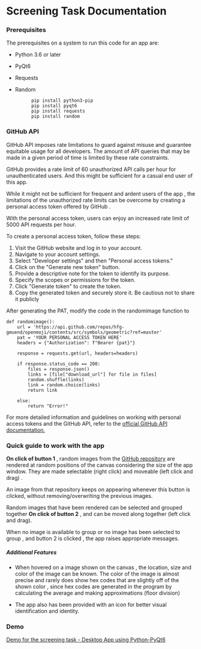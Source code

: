 
# Screening Task Documentation
### Prerequisites 
The prerequisites on a system to run this code for an app are:

- Python 3.6 or later
- PyQt6
- Requests
- Random

			pip install python3-pip 
			pip install pyqt6 
			pip install requests
			pip install random

### GitHub API
GitHub API imposes rate limitations to guard against misuse and guarantee equitable usage for all developers. The amount of API queries that may be made in a given period of time is limited by these rate constraints.

GitHub provides a rate limit of 60 unauthorized API calls per hour for unauthenticated users. And this might be sufficient for a casual end user of this app.

While it might not be sufficient for frequent and ardent users of the app ,  the limitations of the unauthorized rate limits can be overcome by creating a personal access token offered by GitHub .

With the personal access token, users can enjoy an increased rate limit of 5000 API requests per hour.

To create a personal access token, follow these steps:

1.  Visit the GitHub website and log in to your account.
2.  Navigate to your account settings.
3.  Select "Developer settings" and then "Personal access tokens."
4.  Click on the "Generate new token" button.
5.  Provide a descriptive note for the token to identify its purpose.
6.  Specify the scopes or permissions for the token. 
7.  Click "Generate token" to create the token.
8.  Copy the generated token and securely store it. Be cautious not to share it publicly

After generating the PAT, modify the code in the randomimage function to
```
def randomimage():  
	url = 'https://api.github.com/repos/hfg-gmuend/openmoji/contents/src/symbols/geometric?ref=master'  
	pat = 'YOUR PERSONAL ACCESS TOKEN HERE'  
	headers = {"Authorization": f"Bearer {pat}"}  
  
	response = requests.get(url, headers=headers)  
  
	if response.status_code == 200:  
		files = response.json()  
		links = [file["download_url"] for file in files]  
		random.shuffle(links)  
		link = random.choice(links)  
		return link  
  
	else:  
		return "Error!"
```

For more detailed information and guidelines on working with personal access tokens and the GitHub API, refer to the [official GitHub API documentation.](https://docs.github.com/en/rest)

### Quick guide to work with the app
 __On click of button 1__ , random images from the [GitHub repository](https://github.com/hfg-gmuend/openmoji/tree/master/src/symbols/geometric) are rendered at random positions of the canvas considering the size of the app window. They are made selectable (right click) and moveable (left click and drag) .

An image from that repository keeps on appearing whenever this button is clicked, without removing/overwriting the previous images.

Random images that have been rendered can be selected and grouped together __On click of button 2__ , and can be moved along together (left click and drag).

When no image is available to group or no image has been selected to group , and button 2 is clicked , the app raises appropriate messages.

##### Additional Features
- When hovered on a image shown on the canvas , the location, size and color of the image can be known.
The color of the image is almost precise and rarely does show hex codes that are slightly off of the shown color , since hex codes are generated in the program by calculating the average and making approximations (floor division)

- The app also has been provided with an icon for better visual identification and identity.

### Demo

[Demo for the screening task - Desktop App using Python-PyQt6](https://www.youtube.com/watch?v=w9e5vOQ9Hd4)



